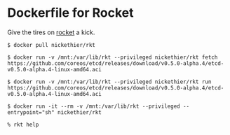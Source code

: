 # Dockerfile for Rocket

Give the tires on [rocket](https://github.com/coreos/rocket) a kick.

```
$ docker pull nickethier/rkt

$ docker run -v /mnt:/var/lib/rkt --privileged nickethier/rkt fetch https://github.com/coreos/etcd/releases/download/v0.5.0-alpha.4/etcd-v0.5.0-alpha.4-linux-amd64.aci

$ docker run -v /mnt:/var/lib/rkt --privileged nickethier/rkt run https://github.com/coreos/etcd/releases/download/v0.5.0-alpha.4/etcd-v0.5.0-alpha.4-linux-amd64.aci

$ docker run -it --rm -v /mnt:/var/lib/rkt --privileged --entrypoint="sh" nickethier/rkt

% rkt help

```


